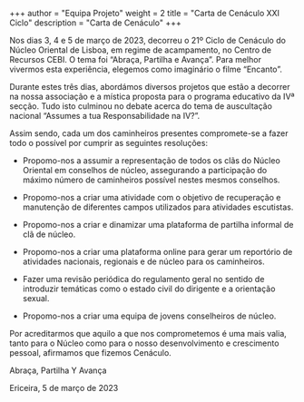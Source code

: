 +++
author = "Equipa Projeto"
weight = 2
title = "Carta de Cenáculo XXI Ciclo"
description = "Carta de Cenáculo"
+++

Nos dias 3, 4 e 5 de março de 2023, decorreu o 21º Ciclo de Cenáculo do Núcleo Oriental de Lisboa, em regime de acampamento, no Centro de Recursos CEBI. O tema foi “Abraça, Partilha e Avança”. Para melhor vivermos esta experiência, elegemos como imaginário o filme “Encanto”.

Durante estes três dias, abordámos diversos projetos que estão a decorrer na nossa associação e a mística proposta para o programa educativo da IVª secção. Tudo isto culminou no debate acerca do tema de auscultação nacional “Assumes a tua Responsabilidade na IV?”.

Assim sendo, cada um dos caminheiros presentes compromete-se a fazer todo o possível por cumprir as seguintes resoluções:

- Propomo-nos a assumir a representação de todos os clãs do Núcleo Oriental em conselhos de núcleo, assegurando a participação do máximo número de caminheiros possível nestes mesmos conselhos.

- Propomo-nos a criar uma atividade com o objetivo de recuperação e manutenção de diferentes campos utilizados para atividades escutistas.

- Propomo-nos a criar e dinamizar uma plataforma de partilha informal de clã de núcleo.

- Propomo-nos a criar uma plataforma online para gerar um reportório de atividades nacionais, regionais e de núcleo para os caminheiros.

- Fazer uma revisão periódica do regulamento geral no sentido de introduzir temáticas como o estado civil do dirigente e a orientação sexual.

- Propomo-nos a criar uma equipa de jovens conselheiros de núcleo.

Por acreditarmos que aquilo a que nos comprometemos é uma mais valia, tanto para o Núcleo como para o nosso desenvolvimento e crescimento pessoal, afirmamos que fizemos Cenáculo.

Abraça, Partilha Y Avança

Ericeira, 5 de março de 2023
